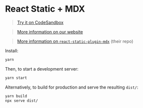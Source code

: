 # React Static + MDX

> [Try it on CodeSandbox](https://codesandbox.io/s/github/mdx-js/mdx/tree/main/examples/react-static)

> [More information on our website](https://mdxjs.com/getting-started/react-static/)

> [More information on `react-static-plugin-mdx`](https://github.com/react-static/react-static/tree/master/packages/react-static-plugin-mdx)
> (their repo)

Install:

```sh
yarn
```

Then, to start a development server:

```sh
yarn start
```

Alternatively, to build for production and serve the resulting `dist/`:

```sh
yarn build
npx serve dist/
```

